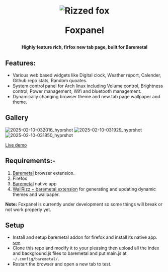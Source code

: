 <h1 align="center" - click me!>

<img src="https://github.com/user-attachments/assets/68dd9728-5083-443e-84e8-e85cce29463b" alt="Rizzed fox">

  Foxpanel  
  <h4 align="center"> Highly feature rich, firfox new tab page, built for Baremetal</h4>

</h1>

## Features:
- Various web based widgets like Digital clock, Weather report, Calender, Github repo stats, Random quoates.
- System control panel for Arch linux including Volume control, Brightness control, Power management, Wifi and bluetooth management.
- Dynamically changing browser theme and new tab page wallpaper and theme.

## Gallery
![2025-02-10-032016_hyprshot](https://github.com/user-attachments/assets/15272ae6-0995-4b7c-bd40-54d0dd12d21f)
![2025-02-10-031929_hyprshot](https://github.com/user-attachments/assets/1890facb-718b-41c8-b57e-f753682529d9)
![2025-02-10-031850_hyprshot](https://github.com/user-attachments/assets/ef4c100e-b8ea-4356-be08-398eccf74254)


[Live demo](https://5hubham5ingh.github.io/foxpanel/)

## Requirements:-
1. [Baremetal](https://github.com/5hubham5ingh/baremetal?tab=readme-ov-file#baremetal) browser extension.
2. Firefox
3. [Baremetal](https://github.com/5hubham5ingh/baremetal?tab=readme-ov-file#native-function-integration) native app
4. [WallRizz + baremetal extension]() for generating and updating dynamic themes and wallpaper.
   
**Note:** Foxpanel is currently under development so some things will break or not work properly yet.

## Setup
- Install and setup baremetal addon for firefox and install its native app. [see](https://github.com/5hubham5ingh/baremetal).
- Clone this repo and modify it to your pleasing then upload all the index and background.js files to baremetal and put main.js at `~/.config/baremetal/`.
- Restart the browser and open a new tab to test.
  


